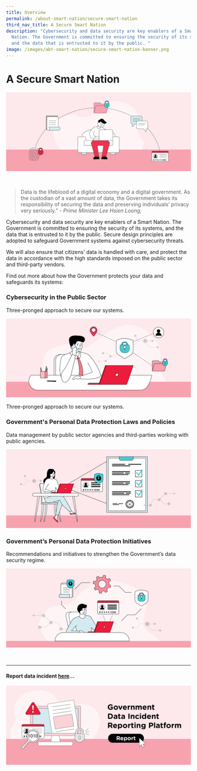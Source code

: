 ```yaml
---
title: Overview
permalink: /about-smart-nation/secure-smart-nation
third_nav_title: A Secure Smart Nation
description: "Cybersecurity and data security are key enablers of a Smart
  Nation. The Government is committed to ensuring the security of its systems,
  and the data that is entrusted to it by the public. "
image: /images/abt-smart-nation/secure-smart-nation-banner.png
---
```


# A Secure Smart Nation
![Alt text for image on Isomer site](/images/abt-smart-nation/secure-smart-nation-banner.png)

<br>

> Data is the lifeblood of a digital economy and a digital government. As the custodian of a vast amount of data, the Government takes its responsibility of securing the data and preserving individuals’ privacy very seriously.”
*- Prime Minister Lee Hsien Loong,*



Cybersecurity and data security are key enablers of a Smart Nation. The Government is committed to ensuring the security of its systems, and the data that is entrusted to it by the public. Secure design principles are adopted to safeguard Government systems against cybersecurity threats. 

We will also ensure that citizens’ data is handled with care, and protect the data in accordance with the high standards imposed on the public sector and third-party vendors.

Find out more about how the Government protects your data and safeguards its systems:




### Cybersecurity in the Public Sector
Three-pronged approach to secure our systems.

<a href="/about-smart-nation/secure-smart-nation/cybersecurity"><img src="/images/abt-smart-nation/cybersecurity.png"></a>

Three-pronged approach to secure our systems.

### Government's Personal Data Protection Laws and Policies
Data management by public sector agencies and third-parties working with public agencies. 

<a href="/about-smart-nation/secure-smart-nation/personal-data-protection"><img src="/images/abt-smart-nation/govt-personal-data-protection.png"></a>



### Government’s Personal Data Protection Initiatives
Recommendations and initiatives to strengthen the Government’s data security regime.

<a href="/about-smart-nation/secure-smart-nation/pdp-initiatives"><img src="/images/abt-smart-nation/govt-pdp-initiativies.png"></a>


<br>

----------

#### Report data incident [here](/about-smart-nation/secure-smart-nation/report-data-incident)...

<a href="/about-smart-nation/secure-smart-nation/report-data-incident"><img src="/images/abt-smart-nation/report-data-incident.png"></a>